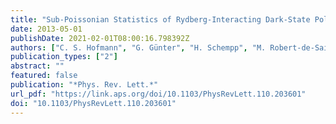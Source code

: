 ```yaml
---
title: "Sub-Poissonian Statistics of Rydberg-Interacting Dark-State Polaritons"
date: 2013-05-01
publishDate: 2021-02-01T08:00:16.798392Z
authors: ["C. S. Hofmann", "G. Günter", "H. Schempp", "M. Robert-de-Saint-Vincent", "M. G̈̊ttner", "J. Evers", "S. Whitlock", "M. Weidem\"l̈er"]
publication_types: ["2"]
abstract: ""
featured: false
publication: "*Phys. Rev. Lett.*"
url_pdf: "https://link.aps.org/doi/10.1103/PhysRevLett.110.203601"
doi: "10.1103/PhysRevLett.110.203601"
---
```


